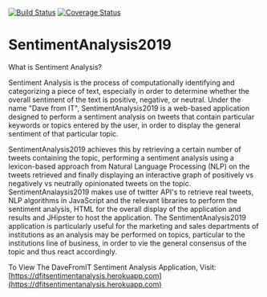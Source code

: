[![Build Status](https://travis-ci.org/nadiasalgado/sentimentanalysis2019.svg?branch=master)](https://travis-ci.org/nadiasalgado/sentimentanalysis2019) [![Coverage Status](https://coveralls.io/repos/github/nadiasalgado/sentimentanalysis2019/badge.svg?branch=master)](https://coveralls.io/github/nadiasalgado/sentimentanalysis2019?branch=master)
# SentimentAnalysis2019

What is Sentiment Analysis?

Sentiment Analysis is the process of computationally identifying and categorizing a piece of text, especially in order to determine whether the overall sentiment of the text is positive, negative, or neutral. Under the name "Dave from IT", SentimentAnalysis2019 is a web-based application designed to perform a sentiment analysis on tweets that contain particular keywords or topics entered by the user, in order to display the general sentiment of that particular topic.

SentimentAnalysis2019 achieves this by retrieving a certain number of tweets containing the topic, performing a sentiment analysis using a lexicon-based approach from Natural Language Processing (NLP) on the tweets retrieved and finally displaying an interactive graph of positively vs negatively vs neutrally opinionated tweets on the topic. SentimentAnalaysis2019 makes use of twitter API's to retrieve real tweets, NLP algorithms in JavaScript and the relevant libraries to perform the sentiment analysis, HTML for the overall display of the application and results and JHipster to host the application. The SentimentAnalysis2019 application is particularly useful for the marketing and sales departments of institutions as an analysis may be performed on topics, particular to the institutions line of business, in order to vie the general consensus of the topic and thus react accordingly.

To View The DaveFromIT Sentiment Analysis Application, Visit:
[https://dfitsentimentanalysis.herokuapp.com](https://dfitsentimentanalysis.herokuapp.com)
